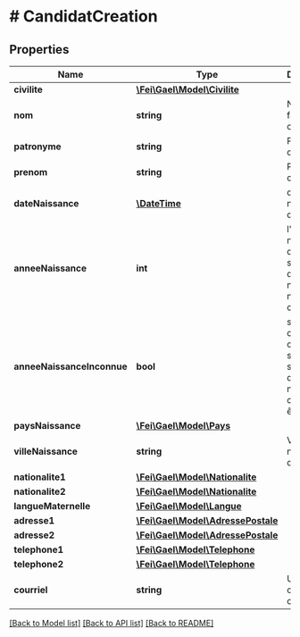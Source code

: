 # # CandidatCreation

## Properties

Name | Type | Description | Notes
------------ | ------------- | ------------- | -------------
**civilite** | [**\Fei\Gael\Model\Civilite**](Civilite.md) |  | [optional]
**nom** | **string** | Nom de famille du candidat |
**patronyme** | **string** | Patronyme du candidat | [optional]
**prenom** | **string** | Prénom du candidat | [optional]
**dateNaissance** | [**\DateTime**](\DateTime.md) | date de naissance du candidat | [optional]
**anneeNaissance** | **int** | l&#39;année de naissance du candidat si sa date de naissance n&#39;est pas connue | [optional]
**anneeNaissanceInconnue** | **bool** | si le candidat ne connait ni sa date, ni son année de naissance, ce flag doit être à true | [optional]
**paysNaissance** | [**\Fei\Gael\Model\Pays**](Pays.md) |  |
**villeNaissance** | **string** | Ville de naissance du candidat |
**nationalite1** | [**\Fei\Gael\Model\Nationalite**](Nationalite.md) |  |
**nationalite2** | [**\Fei\Gael\Model\Nationalite**](Nationalite.md) |  | [optional]
**langueMaternelle** | [**\Fei\Gael\Model\Langue**](Langue.md) |  |
**adresse1** | [**\Fei\Gael\Model\AdressePostale**](AdressePostale.md) |  | [optional]
**adresse2** | [**\Fei\Gael\Model\AdressePostale**](AdressePostale.md) |  | [optional]
**telephone1** | [**\Fei\Gael\Model\Telephone**](Telephone.md) |  | [optional]
**telephone2** | [**\Fei\Gael\Model\Telephone**](Telephone.md) |  | [optional]
**courriel** | **string** | Un email de contact du candidat | [optional]

[[Back to Model list]](../../README.md#models) [[Back to API list]](../../README.md#endpoints) [[Back to README]](../../README.md)
